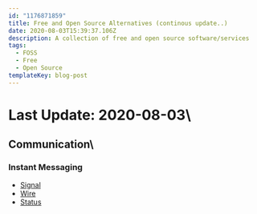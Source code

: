 ```yaml
---
id: "1176871859"
title: Free and Open Source Alternatives (continous update..)
date: 2020-08-03T15:39:37.106Z
description: A collection of free and open source software/services
tags:
  - FOSS
  - Free
  - Open Source
templateKey: blog-post
---
```

# Last Update: 2020-08-03\

## Communication\

### Instant Messaging
* [Signal](https://signal.org/)
* [Wire](https://wire.com/)
* [Status](https://status.im/)